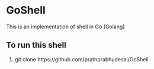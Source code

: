 # GoShell
This is an implementation of shell in Go (Golang)

## To run this shell
<ol>
<li>git clone https://github.com/prathprabhudesai/GoShell</li>

</ol>
